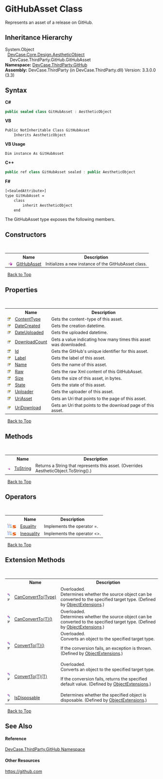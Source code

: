 # GitHubAsset Class
 

Represents an asset of a release on GitHub.


## Inheritance Hierarchy
System.Object<br />&nbsp;&nbsp;<a href="T_DevCase_Core_Design_AestheticObject">DevCase.Core.Design.AestheticObject</a><br />&nbsp;&nbsp;&nbsp;&nbsp;DevCase.ThirdParty.GitHub.GitHubAsset<br />
**Namespace:**&nbsp;<a href="N_DevCase_ThirdParty_GitHub">DevCase.ThirdParty.GitHub</a><br />**Assembly:**&nbsp;DevCase.ThirdParty (in DevCase.ThirdParty.dll) Version: 3.3.0.0 (3.3)

## Syntax

**C#**<br />
``` C#
public sealed class GitHubAsset : AestheticObject
```

**VB**<br />
``` VB
Public NotInheritable Class GitHubAsset
	Inherits AestheticObject
```

**VB Usage**<br />
``` VB Usage
Dim instance As GitHubAsset
```

**C++**<br />
``` C++
public ref class GitHubAsset sealed : public AestheticObject
```

**F#**<br />
``` F#
[<SealedAttribute>]
type GitHubAsset =  
    class
        inherit AestheticObject
    end
```

The GitHubAsset type exposes the following members.


## Constructors
&nbsp;<table><tr><th></th><th>Name</th><th>Description</th></tr><tr><td>![Public method](media/pubmethod.gif "Public method")</td><td><a href="M_DevCase_ThirdParty_GitHub_GitHubAsset__ctor">GitHubAsset</a></td><td>
Initializes a new instance of the GitHubAsset class.</td></tr></table>&nbsp;
<a href="#githubasset-class">Back to Top</a>

## Properties
&nbsp;<table><tr><th></th><th>Name</th><th>Description</th></tr><tr><td>![Public property](media/pubproperty.gif "Public property")</td><td><a href="P_DevCase_ThirdParty_GitHub_GitHubAsset_ContentType">ContentType</a></td><td>
Gets the content-type of this asset.</td></tr><tr><td>![Public property](media/pubproperty.gif "Public property")</td><td><a href="P_DevCase_ThirdParty_GitHub_GitHubAsset_DateCreated">DateCreated</a></td><td>
Gets the creation datetime.</td></tr><tr><td>![Public property](media/pubproperty.gif "Public property")</td><td><a href="P_DevCase_ThirdParty_GitHub_GitHubAsset_DateUploaded">DateUploaded</a></td><td>
Gets the uploaded datetime.</td></tr><tr><td>![Public property](media/pubproperty.gif "Public property")</td><td><a href="P_DevCase_ThirdParty_GitHub_GitHubAsset_DownloadCount">DownloadCount</a></td><td>
Gets a value indicating how many times this asset was downloaded.</td></tr><tr><td>![Public property](media/pubproperty.gif "Public property")</td><td><a href="P_DevCase_ThirdParty_GitHub_GitHubAsset_Id">Id</a></td><td>
Gets the GitHub's unique identifier for this asset.</td></tr><tr><td>![Public property](media/pubproperty.gif "Public property")</td><td><a href="P_DevCase_ThirdParty_GitHub_GitHubAsset_Label">Label</a></td><td>
Gets the label of this asset.</td></tr><tr><td>![Public property](media/pubproperty.gif "Public property")</td><td><a href="P_DevCase_ThirdParty_GitHub_GitHubAsset_Name">Name</a></td><td>
Gets the name of this asset.</td></tr><tr><td>![Public property](media/pubproperty.gif "Public property")</td><td><a href="P_DevCase_ThirdParty_GitHub_GitHubAsset_Raw">Raw</a></td><td>
Gets the raw Xml content of this GitHubAsset.</td></tr><tr><td>![Public property](media/pubproperty.gif "Public property")</td><td><a href="P_DevCase_ThirdParty_GitHub_GitHubAsset_Size">Size</a></td><td>
Gets the size of this asset, in bytes.</td></tr><tr><td>![Public property](media/pubproperty.gif "Public property")</td><td><a href="P_DevCase_ThirdParty_GitHub_GitHubAsset_State">State</a></td><td>
Gets the state of this asset.</td></tr><tr><td>![Public property](media/pubproperty.gif "Public property")</td><td><a href="P_DevCase_ThirdParty_GitHub_GitHubAsset_Uploader">Uploader</a></td><td>
Gets the uploader of this asset.</td></tr><tr><td>![Public property](media/pubproperty.gif "Public property")</td><td><a href="P_DevCase_ThirdParty_GitHub_GitHubAsset_UriAsset">UriAsset</a></td><td>
Gets an Uri that points to the page of this asset.</td></tr><tr><td>![Public property](media/pubproperty.gif "Public property")</td><td><a href="P_DevCase_ThirdParty_GitHub_GitHubAsset_UriDownload">UriDownload</a></td><td>
Gets an Uri that points to the download page of this asset.</td></tr></table>&nbsp;
<a href="#githubasset-class">Back to Top</a>

## Methods
&nbsp;<table><tr><th></th><th>Name</th><th>Description</th></tr><tr><td>![Public method](media/pubmethod.gif "Public method")</td><td><a href="M_DevCase_ThirdParty_GitHub_GitHubAsset_ToString">ToString</a></td><td>
Returns a String that represents this asset.
 (Overrides AestheticObject.ToString().)</td></tr></table>&nbsp;
<a href="#githubasset-class">Back to Top</a>

## Operators
&nbsp;<table><tr><th></th><th>Name</th><th>Description</th></tr><tr><td>![Public operator](media/puboperator.gif "Public operator")![Static member](media/static.gif "Static member")</td><td><a href="M_DevCase_ThirdParty_GitHub_GitHubAsset_op_Equality">Equality</a></td><td>
Implements the operator =.</td></tr><tr><td>![Public operator](media/puboperator.gif "Public operator")![Static member](media/static.gif "Static member")</td><td><a href="M_DevCase_ThirdParty_GitHub_GitHubAsset_op_Inequality">Inequality</a></td><td>
Implements the operator <>.</td></tr></table>&nbsp;
<a href="#githubasset-class">Back to Top</a>

## Extension Methods
&nbsp;<table><tr><th></th><th>Name</th><th>Description</th></tr><tr><td>![Public Extension Method](media/pubextension.gif "Public Extension Method")![Code example](media/CodeExample.png "Code example")</td><td><a href="M_DevCase_Core_Extensions_Object_ObjectExtensions_CanConvertTo">CanConvertTo(Type)</a></td><td>Overloaded.  
Determines whether the source object can be converted to the specified target type.
 (Defined by <a href="T_DevCase_Core_Extensions_Object_ObjectExtensions">ObjectExtensions</a>.)</td></tr><tr><td>![Public Extension Method](media/pubextension.gif "Public Extension Method")![Code example](media/CodeExample.png "Code example")</td><td><a href="M_DevCase_Core_Extensions_Object_ObjectExtensions_CanConvertTo__1">CanConvertTo(T)()</a></td><td>Overloaded.  
Determines whether the source object can be converted to the specified target type.
 (Defined by <a href="T_DevCase_Core_Extensions_Object_ObjectExtensions">ObjectExtensions</a>.)</td></tr><tr><td>![Public Extension Method](media/pubextension.gif "Public Extension Method")![Code example](media/CodeExample.png "Code example")</td><td><a href="M_DevCase_Core_Extensions_Object_ObjectExtensions_ConvertTo__1">ConvertTo(T)()</a></td><td>Overloaded.  
Converts an object to the specified target type. 

 If the conversion fails, an exception is thrown.
 (Defined by <a href="T_DevCase_Core_Extensions_Object_ObjectExtensions">ObjectExtensions</a>.)</td></tr><tr><td>![Public Extension Method](media/pubextension.gif "Public Extension Method")![Code example](media/CodeExample.png "Code example")</td><td><a href="M_DevCase_Core_Extensions_Object_ObjectExtensions_ConvertTo__1_1">ConvertTo(T)(T)</a></td><td>Overloaded.  
Converts an object to the specified target type. 

 If the conversion fails, returns the specified default value.
 (Defined by <a href="T_DevCase_Core_Extensions_Object_ObjectExtensions">ObjectExtensions</a>.)</td></tr><tr><td>![Public Extension Method](media/pubextension.gif "Public Extension Method")![Code example](media/CodeExample.png "Code example")</td><td><a href="M_DevCase_Core_Extensions_Object_ObjectExtensions_IsDisposable">IsDisposable</a></td><td>
Determines whether the specified object is disposable.
 (Defined by <a href="T_DevCase_Core_Extensions_Object_ObjectExtensions">ObjectExtensions</a>.)</td></tr></table>&nbsp;
<a href="#githubasset-class">Back to Top</a>

## See Also


#### Reference
<a href="N_DevCase_ThirdParty_GitHub">DevCase.ThirdParty.GitHub Namespace</a><br />

#### Other Resources
<a href="https://github.com" target="_blank">https://github.com</a><br />